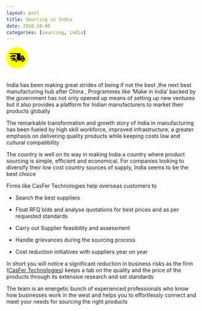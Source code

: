 ```yaml
---
layout: post
title: Sourcing in India
date: 2016-10-06
categories: [sourcing, india]
---
```




<div class="container">
<div class="row">
  <img src="/static/img/logo.png" class="img-rounded center-block" alt="business card" width="56" height="56">
</div>

<br/>

India has been making great strides of being if not the best ,the next best manufacturing hub after China , Programmes like ‘Make in India’ backed by the government has not only opened up means of setting up new ventures but it  also provides a platform for Indian manufacturers to market their products globally

The remarkable transformation and growth story of India in manufacturing has been fueled by high skill workforce, improved infrastructure, a greater emphasis on delivering quality products while keeping costs low and cultural compatibility

The country is well on its way in making India a country where product sourcing is simple, efficient and economical. For companies looking to diversify their low cost country sources of supply, India seems to be the best choice

Firms like CasFer Technologies help overseas customers to

* Search the best suppliers

* Float RFQ bids  and analyse quotations for best prices and as per requested standards

* Carry out Supplier feasibility and assessment

* Handle grievances during the sourcing process

* Cost  reduction initiatives with suppliers year on year

In short you will notice a significant reduction in business risks as the firm ([CasFer Technologies](http://casfertechnologies.com/)) keeps a tab on the quality and the price of the products through its extensive research and set standards

The team is an energetic bunch of experienced professionals who know how businesses work in the west and helps you to effortlessly connect and meet your needs for sourcing the right products
